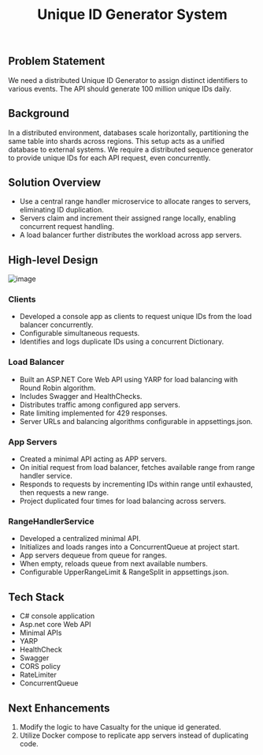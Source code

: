 <h1 align="center">Unique ID Generator System</h1>
<br/>

## Problem Statement
We need a distributed Unique ID Generator to assign distinct identifiers to various events. The API should generate 100 million unique IDs daily.

## Background
In a distributed environment, databases scale horizontally, partitioning the same table into shards across regions. This setup acts as a unified database to external systems. We require a distributed sequence generator to provide unique IDs for each API request, even concurrently.

## Solution Overview
- Use a central range handler microservice to allocate ranges to servers, eliminating ID duplication.
- Servers claim and increment their assigned range locally, enabling concurrent request handling.
- A load balancer further distributes the workload across app servers.

## High-level Design
![image](https://github.com/dawoodhussain/High-level-System-Design/assets/33810029/dbb0360f-8e72-4e7f-ab19-855d3ac7c138)

### Clients
- Developed a console app as clients to request unique IDs from the load balancer concurrently.
- Configurable simultaneous requests.
- Identifies and logs duplicate IDs using a concurrent Dictionary.

### Load Balancer
- Built an ASP.NET Core Web API using YARP for load balancing with Round Robin algorithm.
- Includes Swagger and HealthChecks.
- Distributes traffic among configured app servers.
- Rate limiting implemented for 429 responses.
- Server URLs and balancing algorithms configurable in appsettings.json.

### App Servers
- Created a minimal API acting as APP servers.
- On initial request from load balancer, fetches available range from range handler service.
- Responds to requests by incrementing IDs within range until exhausted, then requests a new range.
- Project duplicated four times for load balancing across servers.

### RangeHandlerService
- Developed a centralized minimal API.
- Initializes and loads ranges into a ConcurrentQueue at project start.
- App servers dequeue from queue for ranges.
- When empty, reloads queue from next available numbers.
- Configurable UpperRangeLimit & RangeSplit in appsettings.json.

## Tech Stack
- C# console application
- Asp.net core Web API
- Minimal APIs
- YARP
- HealthCheck
- Swagger
- CORS policy
- RateLimiter
- ConcurrentQueue

## Next Enhancements
1. Modify the logic to have Casualty for the unique id generated.
2. Utilize Docker compose to replicate app servers instead of duplicating code.
